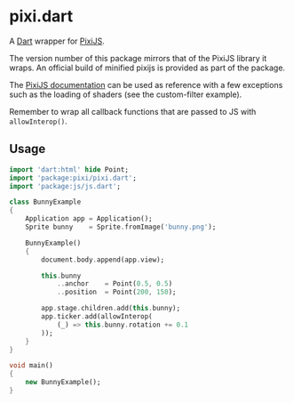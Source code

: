 pixi.dart
=========

A [Dart](https://www.dartlang.org/) wrapper for [PixiJS](https://github.com/pixijs/pixi.js).

The version number of this package mirrors that of the PixiJS library it wraps. An official build
of minified pixijs is provided as part of the package.

The [PixiJS documentation](http://pixijs.download/release/docs/index.html) can be used
as reference with a few exceptions such as the loading of shaders (see the custom-filter
example).

Remember to wrap all callback functions that are passed to JS with ```allowInterop()```.


Usage
-----

```dart
import 'dart:html' hide Point;
import 'package:pixi/pixi.dart';
import 'package:js/js.dart';

class BunnyExample
{
	Application app	= Application();
	Sprite bunny	= Sprite.fromImage('bunny.png');

	BunnyExample()
	{
		document.body.append(app.view);

		this.bunny
			..anchor 	= Point(0.5, 0.5)
			..position	= Point(200, 150);

		app.stage.children.add(this.bunny);
		app.ticker.add(allowInterop(
			(_) => this.bunny.rotation += 0.1
		));
	}
}

void main()
{
	new BunnyExample();
}
```

